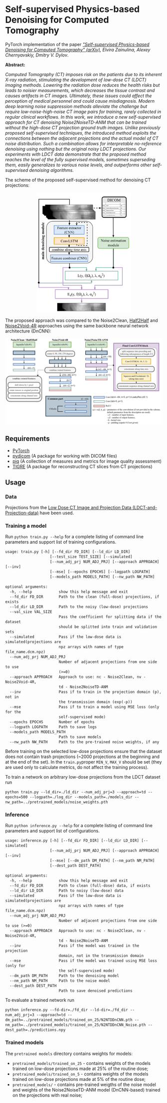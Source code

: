 # Self-supervised Physics-based Denoising for Computed Tomography

PyTorch implementation of the paper *["Self-supervised Physics-based Denoising for Computed Tomography" (arXiv)](https://arxiv.org/abs/2211.00745), 
Elvira Zainulina, Alexey Chernyavskiy, Dmitry V. Dylov*.

**Abstract:**

*Computed Tomography (CT) imposes risk on the patients due to its inherent X-ray radiation, 
stimulating the development of low-dose CT (LDCT) imaging methods. 
Lowering the radiation dose reduces the health risks but leads to 
noisier measurements, which decreases the tissue contrast and causes
artifacts in CT images. Ultimately, these issues could affect the 
perception of medical personnel and could cause misdiagnosis. 
Modern deep learning noise suppression methods alleviate the challenge 
but require low-noise-high-noise CT image pairs for training, 
rarely collected in regular clinical workflows. In this work, 
we introduce a new self-supervised approach for CT denoising 
Noise2NoiseTD-ANM that can be trained without the high-dose 
CT projection ground truth images. Unlike previously proposed 
self-supervised techniques, the introduced method exploits 
the connections between the adjacent projections and the actual 
model of CT noise distribution. Such a combination allows for 
interpretable no-reference denoising using nothing but the 
original noisy LDCT projections. Our experiments with LDCT 
data demonstrate that the proposed method reaches the level 
of the fully supervised models, sometimes superseding them, 
easily generalizes to various noise levels, and outperforms 
other self-supervised denoising algorithms.*

The scheme of the proposed self-supervised method for denoising CT projections:
<p align="center">
<img src="img/N2NTD_scheme.png" alt | width=300>

The proposed approach was compared to the Noise2Clean, [Half2Half](https://pubmed.ncbi.nlm.nih.gov/32707565/) 
and [Noise2Void-4R](https://papers.nips.cc/paper/2019/file/2119b8d43eafcf353e07d7cb5554170b-Paper.pdf) approaches 
using the same backbone neural network architecture (DnCNN):
<p align="center">
<img src="img/DnCNN_arch.png" alt | width=500>

## Requirements
- [PyTorch](https://pytorch.org/)
- [pydicom](https://github.com/pydicom/pydicom) (A package for working with DICOM files)
- [piq](https://github.com/photosynthesis-team/piq) (A collection of measures and metrics for image quality assessment)
- [TIGRE](https://github.com/CERN/TIGRE) (A package for reconstructing CT slices from CT projections)

## Usage
### Data
Projections from the [Low Dose CT Image and Projection Data (LDCT-and-Projection-data)](https://wiki.cancerimagingarchive.net/pages/viewpage.action?pageId=52758026#52758026171ba531fc374829b21d3647e95f532c)
have been used.

### Training a model

Run `python train.py --help` for a complete listing of command line parameters and support list of training configurations.

```
usage: train.py [-h] [--fd_dir FD_DIR] [--ld_dir LD_DIR]
                    [--test_size TEST_SIZE] [--simulated]
                    [--num_adj_prj NUM_ADJ_PRJ] [--approach APPROACH] [--inv]
                    [--mse] [--epochs EPOCHS] [--logpath LOGPATH]
                    [--models_path MODELS_PATH] [--nw_path NW_PATH]

optional arguments:
  -h, --help            show this help message and exit
  --fd_dir FD_DIR       Path to the clean (full-dose) projections, if exists
  --ld_dir LD_DIR       Path to the noisy (low-dose) projections
  --val_size VAL_SIZE
                        Pass the coefficient for splitting data if the dataset
                        should be splitted into train and validation sets
  --simulated           Pass if the low-dose data is simulated(projections are
                        npz arrays with names of type file_name.dcm.npz)
  --num_adj_prj NUM_ADJ_PRJ
                        Number of adjacent projections from one side to use
                        (>=0)
  --approach APPROACH   Approach to use: nc - Noise2Clean, nv - Noise2Void-4R, 
                        td - Noise2NoiseTD-ANM
  --inv                 Pass if to train in the projection domain (p), not in
                        the transmission domain (exp(-p))
  --mse                 Pass if to train a model using MSE loss (only for the
                        self-supervised mode)
  --epochs EPOCHS       Number of epochs
  --logpath LOGPATH     Path to save logs
  --models_path MODELS_PATH
                        Path to save models
  --nw_path NW_PATH     Path to the pre-trained noise weights, if any
```
Before training on the selected low-dose projections ensure that the dataset does not contain trash projections (~2000 projections at the beginning and at the end of the set). 
In the `train.py`proper `MIN_V`, `MAX_V` should be set (they are used only to calculate metrics, do not affect the training process).

To train a network on arbitrary low-dose projections from the LDCT dataset run
```
python train.py --ld_dir=./ld_dir --num_adj_prj=3 --approach=td --epochs=500 --logpath=./log_dir --models_path=./models_dir --nw_path=../pretrained_models/noise_weights.pth
```

### Inference

Run `python inference.py --help` for a complete listing of command line parameters and support list of configurations.
```
usage: inference.py [-h] [--fd_dir FD_DIR] [--ld_dir LD_DIR] [--simulated]
                    [--num_adj_prj NUM_ADJ_PRJ] [--approach APPROACH] [--inv]
                    [--mse] [--dm_path DM_PATH] [--nm_path NM_PATH]
                    [--dest_path DEST_PATH]

optional arguments:
  -h, --help            show this help message and exit
  --fd_dir FD_DIR       Path to clean (full-dose) data, if exists
  --ld_dir LD_DIR       Path to noisy (low-dose) data
  --simulated           Pass if the low-dose data is simulated(projections are
                        npz arrays with names of type file_name.dcm.npz)
  --num_adj_prj NUM_ADJ_PRJ
                        Number of adjacent projections from one side to use (>=0)
  --approach APPROACH   Approach to use: nc - Noise2Clean, nv - Noise2Void-4R, 
                        td - Noise2NoiseTD-ANM
  --inv                 Pass if the model was trained in the projection
                        domain, not in the transmission domain
  --mse                 Pass if the model was trained using MSE loss (only for
                        the self-supervised mode)
  --dm_path DM_PATH     Path to the denoising model
  --nm_path NM_PATH     Path to the noise model
  --dest_path DEST_PATH
                        Path to save denoised predictions
```

To evaluate a trained network run

```
python inference.py --fd-dir=./fd_dir --ld-dir=./fd_dir --num_adj_prj=3 --approach=td --dm_path=../pretrained_models/trained_on_25/N2NTDDnCNN.pth --nm_path=../pretrained_models/trained_on_25/N2NTDDnCNN_Noise.pth --dest_path=./predictions.npy
```

### Trained models

The `pretrained models` directory contains weights for models:

* `pretrained_models/trained_on_25` - contains weights of the models trained on low-dose projections made at 25% of the routine dose;
* `pretrained_models/trained_on_5` - contains weights of the models trained on low-dose projections made at 5% of the routine dose;
* `pretrained_models/` - contains pre-trained weigths of the noise model and weights of the Noise2NoiseTD-ANM model (DnCNN-based) trained on the projections with real noise;
